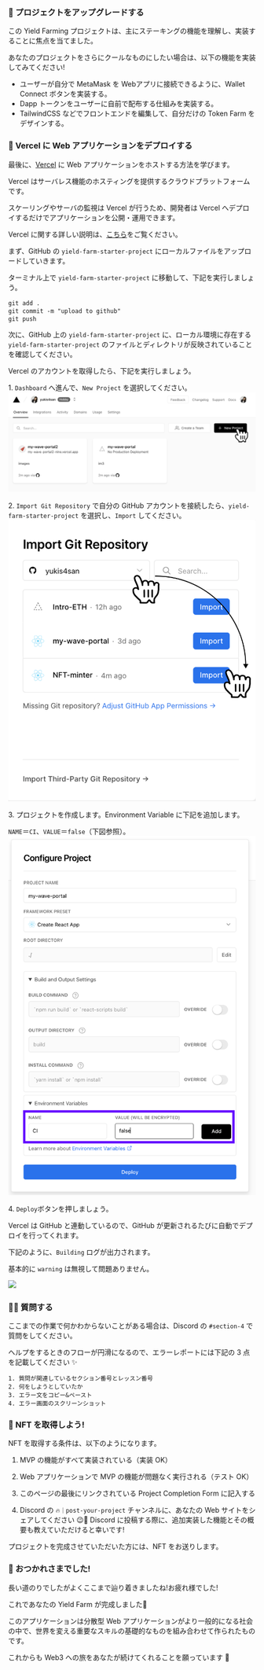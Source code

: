 ### 🚀 プロジェクトをアップグレードする

この Yield Farming プロジェクトは、主にステーキングの機能を理解し、実装することに焦点を当てました。

あなたのプロジェクトをさらにクールなものにしたい場合は、以下の機能を実装してみてください!

- ユーザーが自分で MetaMask を Webアプリに接続できるように、Wallet Connect ボタンを実装する。
- Dapp トークンをユーザーに自前で配布する仕組みを実装する。
- TailwindCSS などでフロントエンドを編集して、自分だけの Token Farm をデザインする。

### 🤟 Vercel に Web アプリケーションをデプロイする

最後に、[Vercel](https://vercel.com/) に Web アプリケーションをホストする方法を学びます。

Vercel はサーバレス機能のホスティングを提供するクラウドプラットフォームです。

スケーリングやサーバの監視は Vercel が行うため、開発者は Vercel へデプロイするだけでアプリケーションを公開・運用できます。

Vercel に関する詳しい説明は、[こちら](https://zenn.dev/lollipop_onl/articles/eoz-vercel-pricing-2020)をご覧ください。

まず、GitHub の `yield-farm-starter-project` にローカルファイルをアップロードしていきます。

ターミナル上で `yield-farm-starter-project` に移動して、下記を実行しましょう。

```
git add .
git commit -m "upload to github"
git push
```

次に、GitHub 上の `yield-farm-starter-project` に、ローカル環境に存在する `yield-farm-starter-project` のファイルとディレクトリが反映されていることを確認してください。

Vercel のアカウントを取得したら、下記を実行しましょう。

1\. `Dashboard` へ進んで、`New Project` を選択してください。
![](/public/images/401-Ganache-Yield-Farm/section-4/12_4_1.png)

2\. `Import Git Repository` で自分の GitHub アカウントを接続したら、`yield-farm-starter-project` を選択し、`Import` してください。
![](/public/images/401-Ganache-Yield-Farm/section-4/12_4_2.png)

3\. プロジェクトを作成します。Environment Variable に下記を追加します。

`NAME`＝`CI`、`VALUE`＝`false`（下図参照）。
![](/public/images/401-Ganache-Yield-Farm/section-4/12_4_3.png)

4\. `Deploy`ボタンを押しましょう。

Vercel は GitHub と連動しているので、GitHub が更新されるたびに自動でデプロイを行ってくれます。

下記のように、`Building` ログが出力されます。

基本的に `warning` は無視して問題ありません。

![](/public/images/401-Ganache-Yield-Farm/section-4/12_4_4.png)

### 🙋‍♂️ 質問する

ここまでの作業で何かわからないことがある場合は、Discord の `#section-4` で質問をしてください。

ヘルプをするときのフローが円滑になるので、エラーレポートには下記の 3 点を記載してください ✨

```
1. 質問が関連しているセクション番号とレッスン番号
2. 何をしようとしていたか
3. エラー文をコピー&ペースト
4. エラー画面のスクリーンショット
```

### 🎫 NFT を取得しよう!

NFT を取得する条件は、以下のようになります。

1. MVP の機能がすべて実装されている（実装 OK）

2. Web アプリケーションで MVP の機能が問題なく実行される（テスト OK）

3. このページの最後にリンクされている Project Completion Form に記入する

4. Discord の `🔥｜post-your-project` チャンネルに、あなたの Web サイトをシェアしてください 😉🎉 Discord に投稿する際に、追加実装した機能とその概要も教えていただけると幸いです!

プロジェクトを完成させていただいた方には、NFT をお送りします。

### 🎉 おつかれさまでした!

長い道のりでしたがよくここまで辿り着きましたね!お疲れ様でした!

これであなたの Yield Farm が完成しました🥳

このアプリケーションは分散型 Web アプリケーションがより一般的になる社会の中で、世界を変える重要なスキルの基礎的なものを組み合わせて作られたものです。

これからも Web3 への旅をあなたが続けてくれることを願っています 🚀
